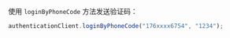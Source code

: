 使用 `loginByPhoneCode` 方法发送验证码：

```javascript
authenticationClient.loginByPhoneCode("176xxxx6754", "1234");
```